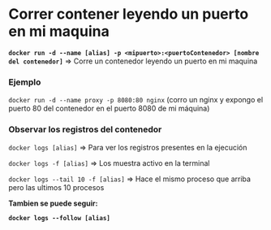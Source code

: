 # Correr contener leyendo un puerto en mi maquina


**`docker run -d --name [alias] -p <mipuerto>:<puertoContenedor> [nombre del contenedor]`** ⇒ Corre un contenedor leyendo un puerto en mi maquina

### Ejemplo

`docker run -d --name proxy -p 8080:80 nginx` (corro un nginx y expongo el puerto 80 del contenedor en el puerto 8080 de mi máquina)

### Observar los registros del contenedor

`docker logs [alias]` ⇒ Para ver los registros presentes en la ejecución

`docker logs -f [alias]` ⇒ Los muestra activo en la terminal

`docker logs --tail 10 -f [alias]` ⇒ Hace el mismo proceso que arriba pero las ultimos 10 procesos

**Tambien se puede seguir:** 

**`docker logs --follow [alias]`**